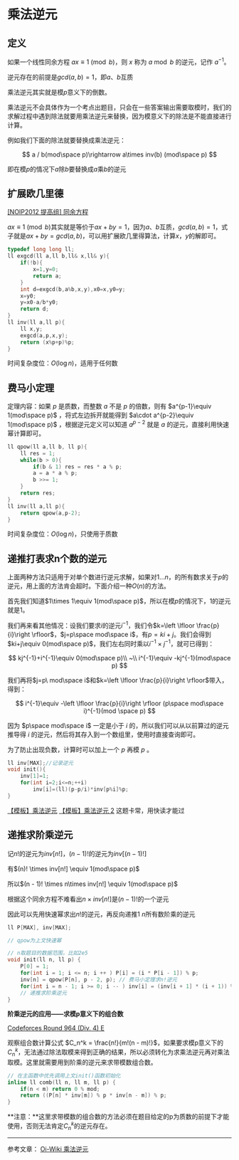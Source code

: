 # 乘法逆元

## **定义**
如果一个线性同余方程 $ax \equiv 1 \pmod b$，则 $x$ 称为 $a \bmod b$ 的逆元，记作 $a^{-1}$。

逆元存在的前提是$gcd(a,b)=1$，即$a、b$互质

乘法逆元其实就是模$p$意义下的倒数。

乘法逆元不会具体作为一个考点出题目，只会在一些答案输出需要取模时，我们的求解过程中遇到除法就要用乘法逆元来替换，因为模意义下的除法是不能直接进行计算。

例如我们下面的除法就要替换成乘法逆元：

$$
a / b(mod\space p)\rightarrow a\times inv(b) (mod\space p)
$$

即在模$p$的情况下$a$除$b$要替换成$a$乘$b$的逆元


## **扩展欧几里德**
[[NOIP2012 提高组] 同余方程](https://www.luogu.com.cn/problem/P1082)

$ax \equiv 1 \pmod b$其实就是等价于$ax+by=1$，因为$a、b$互质，$gcd(a,b)=1$，式子就是$ax+by=gcd(a,b)$，可以用扩展欧几里得算法，计算$x，y$的解即可。
 
```cpp
typedef long long ll;
ll exgcd(ll a,ll b,ll& x,ll& y){
    if(!b){
        x=1,y=0;
        return a;
    }
    int d=exgcd(b,a%b,x,y),x0=x,y0=y;
    x=y0;
    y=x0-a/b*y0;
    return d;
}
ll inv(ll a,ll p){
    ll x,y;
    exgcd(a,p,x,y);
    return (x%p+p)%p;
}
```
时间复杂度位：$O(\log n)$，适用于任何数

## **费马小定理**

定理内容：如果 $p$ 是质数，而整数 $a$ 不是 $p$ 的倍数，则有 $a^{p-1}\equiv 1(mod\space p)$ ，将式左边拆开就能得到 $a\cdot a^{p-2}\equiv 1(mod\space p)$ ，根据逆元定义可以知道 $a^{p-2}$ 就是 $a$ 的逆元，直接利用快速幂计算即可。

```cpp
ll qpow(ll a,ll b, ll p){
    ll res = 1;
    while(b > 0){
        if(b & 1) res = res * a % p;
        a = a * a % p;
        b >>= 1;
    }
    return res;
}
ll inv(ll a,ll p){
    return qpow(a,p-2);
}
```
时间复杂度位：$O(\log n)$，只使用于质数

## **递推打表求n个数的逆元**

上面两种方法只适用于对单个数进行逆元求解，如果对$1\dots n$，的所有数求关于$p$的逆元，用上面的方法肯会超时。下面介绍一种$O(n)$的方法。

首先我们知道$1\times 1\equiv 1(mod\space p)$，所以在模$p$的情况下，$1$的逆元就是$1$。

我们再来看其他情况：设我们要求$i$的逆元$i^{-1}$，我们令$k=\left \lfloor \frac{p}{i}\right \rfloor$，$j=p\space mod\space i$，有$p=ki+j$。我们会得到$ki+j\equiv 0(mod\space p)$，我们左右同时乘以$i^{-1}\times j^{-1}$，就可已得到：

$$
kj^{-1}+i^{-1}\equiv 0(mod\space p)\\
~\\
i^{-1}\equiv -kj^{-1}(mod\space p)
$$

我们再将$j=p\ mod\space i$和$k=\left \lfloor \frac{p}{i}\right \rfloor$带入，得到：

$$
i^{-1}\equiv -\left \lfloor \frac{p}{i}\right \rfloor (p\space mod\space i)^{-1}(mod \space p)
$$

因为 $p\space mod\space i$ 一定是小于 $i$ 的，所以我们可以从以前算过的逆元推导得 $i$ 的逆元，然后将其存入到一个数组里，使用时直接查询即可。

为了防止出现负数，计算时可以加上一个 $p$ 再模 $p$ 。
```cpp
ll inv[MAX];//记录逆元
void init(){
    inv[1]=1;
    for(int i=2;i<=n;++i)
        inv[i]=(ll)(p-p/i)*inv[p%i]%p;
}
```
[【模板】乘法逆元](https://www.luogu.com.cn/problem/P3811)
[【模板】乘法逆元 2](https://www.luogu.com.cn/problem/P5431)  这题卡常，用快读才能过

## **递推求阶乘逆元**

记$n!$的逆元为$inv[n!]$，$(n - 1)!$的逆元为$inv[(n - 1)!]$

有$(n)! \times inv[n!] \equiv 1(mod\space p)$

所以$(n - 1)! \times n\times inv[n!] \equiv 1(mod\space p)$

根据这个同余方程不难看出$n\times inv[n!]$是$(n - 1)!$的一个逆元

因此可以先用快速幂求出$n!$的逆元，再反向递推$1~n$所有数阶乘的逆元

```cpp
ll P[MAX], inv[MAX];

// qpow为上文快速幂

// n取题目的数据范围，比如2e5
void init(ll n, ll p) {
    P[0] = 1;
    for(int i = 1; i <= n; i ++ ) P[i] = (i * P[i - 1]) % p;
    inv[n] = qpow(P[n], p - 2, p); // 费马小定理求n!逆元
    for(int i = n - 1; i >= 0; i -- ) inv[i] = (inv[i + 1] * (i + 1)) % p;
    // 递推求阶乘逆元
}
```

**阶乘逆元的应用——求模p意义下的组合数**

[Codeforces Round 964 (Div. 4) E](https://codeforces.com/contest/1999/problem/F)

观察组合数计算公式 $C_n^k = \frac{n!}{m!(n - m)!}$，如果要求模p意义下的$C_n^k$，无法通过除法取模来得到正确的结果，所以必须转化为求乘法逆元再对乘法取模。这里就需要用到阶乘的逆元来求带模数组合数。

```cpp
// 在主函数中优先调用上文init()函数初始化
inline ll comb(ll n, ll m, ll p) {
    if(n < m) return 0 % mod;
    return ((P[n] * inv[m]) % p * inv[n - m]) % p;
}
```
**注意：**这里求带模数的组合数的方法必须在题目给定的p为质数的前提下才能使用，否则无法肯定$C_n^k$的逆元存在。

-----------------
参考文章：
[Oi-Wiki 乘法逆元](https://oi-wiki.org/math/number-theory/inverse/)
